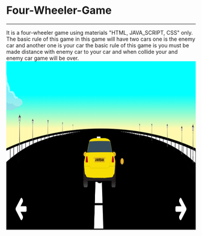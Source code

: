 # <h1>Four-Wheeler-Game</h1>
<hr>
It is a four-wheeler game using materials "HTML, JAVA_SCRIPT, CSS" only. The basic rule of this game in this game will have two cars one is
the enemy car and another one is your car the basic rule of this game is you must be made distance with enemy car to your car and when collide
your and enemy car game will be over. 
<img src="https://github.com/Anirban-Gorain/Four-Wheeler-Game/blob/master/_show.png" width="1200" height="450" alt="Unable to load" />
